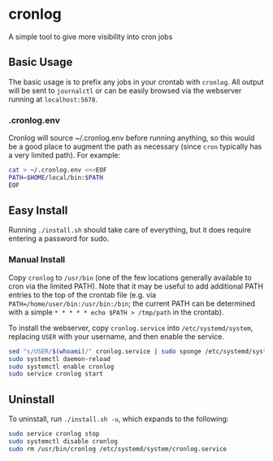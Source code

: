 # cronlog

A simple tool to give more visibility into cron jobs

## Basic Usage

The basic usage is to prefix any jobs in your crontab with `cronlog`.  All output will be sent to `journalctl` or can be easily browsed via the webserver running at `localhost:5678`.

### .cronlog.env

Cronlog will source ~/.cronlog.env before running anything, so this would be a good place to augment the path as necessary (since `cron` typically has a very limited path).  For example:

```sh
cat > ~/.cronlog.env <<<EOF
PATH=$HOME/local/bin:$PATH
EOF
```

## Easy Install

Running `./install.sh` should take care of everything, but it does require entering a password for sudo.

### Manual Install

Copy `cronlog` to `/usr/bin` (one of the few locations generally available to cron via the limited PATH).  Note that it may be useful to add additional PATH entries to the top of the crontab file (e.g. via `PATH=/home/user/bin:/usr/bin:/bin`; the current PATH can be determined with a simple `* * * * * echo $PATH > /tmp/path` in the crontab).

To install the webserver, copy `cronlog.service` into `/etc/systemd/system`, replacing `USER` with your username, and then enable the service.

```sh
sed "s/USER/$(whoami)/" cronlog.service | sudo sponge /etc/systemd/system/cronlog.service
sudo systemctl daemon-reload
sudo systemctl enable cronlog
sudo service cronlog start
```

## Uninstall

To uninstall, run `./install.sh -u`, which expands to the following:

```sh
sudo service cronlog stop
sudo systemctl disable cronlog
sudo rm /usr/bin/cronlog /etc/systemd/system/cronlog.service
```
